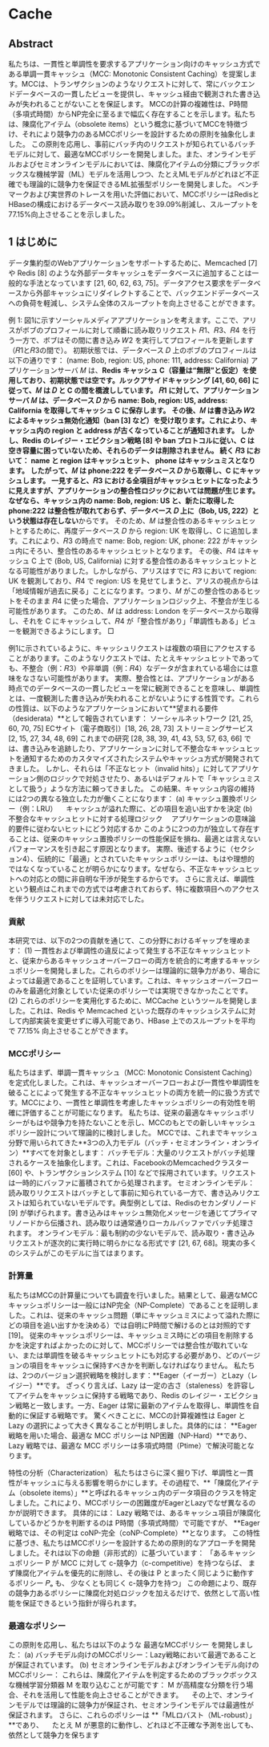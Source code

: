 # Cache 

## Abstract
私たちは、一貫性と単調性を要求するアプリケーション向けのキャッシュ方式である単調一貫キャッシュ（MCC: Monotonic Consistent Caching）を提案します。MCCは、トランザクションのようなリクエストに対して、常にバックエンドデータベースの一貫したビューを提供し、キャッシュ経由で観測された書き込みが失われることがないことを保証します。
MCCの計算の複雑性は、P時間（多項式時間）からNP完全に至るまで幅広く存在することを示します。私たちは、陳腐化アイテム（obsolete items）という概念に基づいてMCCを特徴づけ、それにより競争力のあるMCCポリシーを設計するための原則を抽象化しました。
この原則を応用し、事前にバッチ内のリクエストが知られているバッチモデルに対して、最適なMCCポリシーを開発しました。また、オンラインモデルおよびセミオンラインモデルにおいては、陳腐化アイテムの分類にブラックボックスな機械学習（ML）モデルを活用しつつ、たとえMLモデルがどれほど不正確でも理論的に競争力を保証できるML拡張型ポリシーを開発しました。
ベンチマークおよび実世界のトレースを用いた評価において、MCCポリシーはRedisとHBaseの構成におけるデータベース読み取りを39.09%削減し、スループットを77.15%向上させることを示しました。

## 1 はじめに
データ集約型のWebアプリケーションをサポートするために、Memcached [7] や Redis [8] のような外部データキャッシュをデータベースに追加することは一般的な手法となっています [21, 60, 62, 63, 75]。データアクセス要求をデータベースから外部キャッシュにリダイレクトすることで、バックエンドデータベースへの負荷を軽減し、システム全体のスループットを向上させることができます。

例 1: 図1に示すソーシャルメディアアプリケーションを考えます。ここで、アリスがボブのプロフィールに対して順番に読み取りリクエスト 𝑅1、𝑅3、𝑅4 を行う一方で、ボブはその間に書き込み 𝑊2 を実行してプロフィールを更新します（𝑅1と𝑅3の間で）。
初期状態では、データベース 𝐷 上のボブのプロフィールは以下の通りです：
(name: Bob, region: US, phone: 111, address: California)
アプリケーションサーバ 𝑀 は、**Redis キャッシュ C（容量は“無限”と仮定）**を使用しており、初期状態では空です。ルックアサイドキャッシング [41, 60, 66] に従って、𝑀 は 𝐷 と C の間を橋渡ししています。
𝑅1 に対して、アプリケーションサーバ 𝑀 は、データベース 𝐷 から name: Bob, region: US, address: California を取得してキャッシュ C に保存します。
その後、𝑀 は書き込み 𝑊2 によるキャッシュ無効化通知（ban [3] など）を受け取ります。これにより、キャッシュ内の region と address が古くなっていることが通知されます。
しかし、Redis のレイジー・エビクション戦略 [8] や ban プロトコルに従い、C は空き容量に困っていないため、それらのデータは削除されません。
続く 𝑅3 において：
name と region はキャッシュヒット、
phone はキャッシュミスとなります。
したがって、𝑀 は phone:222 をデータベース 𝐷 から取得し、C にキャッシュします。
一見すると、𝑅3 における全項目がキャッシュヒットになったように見えますが、アプリケーションの整合性ロジックにおいては問題が生じます。なぜなら、キャッシュ内の name: Bob, region: US と、新たに取得した phone:222 は整合性が取れておらず、データベース 𝐷 上に**（Bob, US, 222）という状態は存在しない**からです。
そのため、𝑀 は整合性のあるキャッシュヒットとするために、再度データベース 𝐷 から region: UK を取得し、C に追加します。これにより、𝑅3 の時点で name: Bob, region: UK, phone: 222 がキャッシュ内にそろい、整合性のあるキャッシュヒットとなります。
その後、𝑅4 はキャッシュ C 上で (Bob, US, California) に対する整合性のあるキャッシュヒットとなる可能性がありました。しかしながら、アリスはすでに 𝑅3 において region: UK を観測しており、𝑅4 で region: US を見せてしまうと、アリスの視点からは「地域情報が過去に戻る」ことになります。つまり、𝑀 がこの整合性のあるヒットをそのまま 𝑅4 に使った場合、アプリケーションロジック上、不整合が生じる可能性があります。
このため、𝑀 は address: London をデータベースから取得し、それを C にキャッシュして、𝑅4 が「整合性があり」「単調性もある」ビューを観測できるようにします。
□

例1に示されているように、キャッシュリクエストは複数の項目にアクセスすることがあります。このようなリクエストでは、たとえキャッシュヒットであっても、不整合（例：𝑅3）や非単調（例：𝑅4）なデータが含まれている場合には意味をなさない可能性があります。
実際、整合性とは、アプリケーションがある時点でのデータベースの一貫したビューを常に観測できることを意味し、単調性とは、一度観測した書き込みが失われることがないようにする性質です。これらの性質は、以下のようなアプリケーションにおいて**望まれる要件（desiderata）**として報告されています：
ソーシャルネットワーク [21, 25, 60, 70, 75]
ECサイト（電子商取引）[18, 26, 28, 73]
ストリーミングサービス [2, 15, 27, 34, 48, 69]
これまでの研究 [28, 38, 39, 41, 43, 53, 57, 63, 66] では、書き込みを追跡したり、アプリケーションに対して不整合なキャッシュヒットを通知するためのカスタマイズされたシステムやキャッシュ方式が開発されてきました。
しかし、それらは「不正なヒット（invalid hits）」に対してアプリケーション側のロジックで対処させたり、あるいはデフォルトで「キャッシュミスとして扱う」ような方法に頼ってきました。
この結果、キャッシュ内容の維持には2つの異なる独立した力が働くことになります：
(a) キャッシュ置換ポリシー（例：LRU）
　キャッシュが溢れた際に、どの項目を追い出すかを決定
(b) 不整合なキャッシュヒットに対する処理ロジック
　アプリケーションの意味論的要件に従わないヒットにどう対応するか
このように2つの力が独立して存在することは、従来のキャッシュ置換ポリシーの性能保証を損ね、最適とは言えないパフォーマンスを引き起こす原因となります。
実際、後述するように（セクション4）、伝統的に「最適」とされていたキャッシュポリシーは、もはや理想的ではなくなっていることが明らかになります。なぜなら、不正なキャッシュヒットへの対応との間に非自明な干渉が発生するからです。
さらに言えば、単調性という観点はこれまでの方式では考慮されておらず、特に複数項目へのアクセスを伴うリクエストに対しては未対応でした。

### 貢献
本研究では、以下の2つの貢献を通じて、この分野におけるギャップを埋めます：
(1) 一貫性および単調性の違反によって発生する不正なキャッシュヒットと、従来からあるキャッシュオーバーフローの両方を統合的に考慮するキャッシュポリシーを開発しました。これらのポリシーは理論的に競争力があり、場合によっては最適であることを証明しています。これは、キャッシュオーバーフローのみを最適化対象としていた従来のポリシーでは実現できなかったことです。
(2) これらのポリシーを実用化するために、MCCache というツールを開発しました。これは、Redis や Memcached といった既存のキャッシュシステムに対して内部実装を変更せずに導入可能であり、HBase 上でのスループットを平均で 77.15% 向上させることができます。

### MCCポリシー
私たちはまず、単調一貫キャッシュ（MCC: Monotonic Consistent Caching）を定式化しました。これは、キャッシュオーバーフローおよび一貫性や単調性を破ることによって発生する不正なキャッシュヒットの両方を統一的に扱う方式です。MCCにより、一貫性と単調性を考慮したキャッシュポリシーの有効性を明確に評価することが可能になります。
私たちは、従来の最適なキャッシュポリシーがもはや競争力を持たないことを示し、MCCのもとでの新しいキャッシュポリシー設計について理論的に検討しました。
MCCでは、これまでキャッシュ分野で用いられてきた**3つの入力モデル（バッチ・セミオンライン・オンライン）**すべてを対象とします：
バッチモデル：大量のリクエストがバッチ処理されるケースを抽象化します。これは、FacebookのMemcachedクラスター [60] や、トランザクションシステム [10] などで採用されています。リクエストは一時的にバッファに蓄積されてから処理されます。
セミオンラインモデル：読み取りリクエストはバッチとして事前に知られている一方で、書き込みリクエストは知られていないモデルです。典型例としては、Redisのセカンダリノード [9] が挙げられます。書き込みはキャッシュ無効化メッセージを通じてプライマリノードから伝播され、読み取りは通常通りローカルバッファでバッチ処理されます。
オンラインモデル：最も制約の少ないモデルで、読み取り・書き込みリクエストが逐次的に実行時に明らかになる形式です [21, 67, 68]。現実の多くのシステムがこのモデルに当てはまります。

### 計算量
私たちはMCCの計算量についても調査を行いました。結果として、最適なMCCキャッシュポリシーは一般にはNP完全（NP-Complete）であることを証明しました。これは、従来のキャッシュ問題（単にキャッシュミスによって溢れた際にどの項目を追い出すかを決める）では自明にP時間で解けるのとは対照的です [19]。
従来のキャッシュポリシーは、キャッシュミス時にどの項目を削除するかを決定すればよかったのに対して、MCCポリシーでは整合性が取れていない、または単調性を破るキャッシュヒットにも対応する必要があり、どのバージョンの項目をキャッシュに保持すべきかを判断しなければなりません。
私たちは、2つのバージョン選択戦略を検討します：**Eager（イーガー）とLazy（レイジー）**です。
ざっくり言えば、Lazy は一定の古さ（staleness）を許容してアイテムをキャッシュに保持する戦略であり、Redis のレイジー・エビクション戦略と一致します。一方、Eager は常に最新のアイテムを取得し、単調性を自動的に保証する戦略です。
驚くべきことに、MCCの計算複雑性は Eager と Lazy の選択によって大きく異なることが判明しました。具体的には：
**Eager 戦略を用いた場合、最適な MCC ポリシーは NP困難（NP-Hard）**であり、
Lazy 戦略では、最適な MCC ポリシーは多項式時間（Ptime）で解決可能となります。

特性の分析（Characterization）
私たちはさらに深く掘り下げ、単調性と一貫性がキャッシュに与える影響を明らかにします。その過程で、**「陳腐化アイテム（obsolete items）」**と呼ばれるキャッシュ内のデータ項目のクラスを特定しました。これにより、MCCポリシーの困難度がEagerとLazyでなぜ異なるのかが説明できます。
具体的には：
Lazy 戦略では、あるキャッシュ項目が陳腐化しているかどうかを判断するのは P時間（多項式時間）で可能ですが、
**Eager 戦略では、その判定は coNP-完全（coNP-Complete）**となります。
この特性に基づき、私たちはMCCポリシーを設計するための原則的なアプローチを開発しました。それは以下の命題（非形式的）に基づいています：
「あるキャッシュポリシー P が MCC に対して c-競争力（c-competitive）を持つならば、
まず陳腐化アイテムを優先的に削除し、その後は P とまったく同じように動作するポリシー 𝑃ₒ も、
少なくとも同じく c-競争力を持つ」
この命題により、既存の競争力あるポリシーに陳腐化対処ロジックを加えるだけで、依然として高い性能を保証できるという指針が得られます。

### 最適なポリシー
この原則を応用し、私たちは以下のような 最適なMCCポリシー を開発しました：
(a) バッチモデル向けのMCCポリシー：Lazy戦略において最適であることが保証されています。
(b) セミオンラインモデルおよびオンラインモデル向けのMCCポリシー：
これらは、陳腐化アイテムを判定するためのブラックボックスな機械学習分類器 M を取り込むことが可能です：
M が高精度な分類を行う場合、それを活用して性能を向上させることができます。
　その上で、オンラインモデルでは理論的に競争力が保証され、セミオンラインモデルでは最適性が保証されます。
さらに、これらのポリシーは **「MLロバスト（ML-robust）」**であり、
　たとえ M が悪意的に動作し、どれほど不正確な予測を出しても、依然として競争力を保ちます